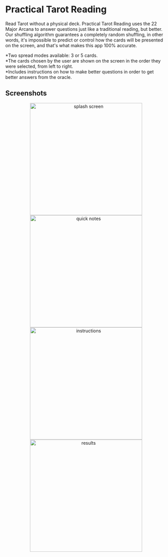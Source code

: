 # Practical Tarot Reading

Read Tarot without a physical deck. Practical Tarot Reading uses the 22 Major Arcana to answer questions just like a traditional reading, but better. Our shuffling algorithm guarantees a completely random shuffling, in other words, it's impossible to predict or control how the cards will be presented on the screen, and that's what makes this app 100% accurate.

*Two spread modes available: 3 or 5 cards.  
*The cards chosen by the user are shown on the screen in the order they were selected, from left to right.  
*Includes instructions on how to make better questions in order to get better answers from the oracle.  

## Screenshots
<p align="center">
<img src="https://raw.githubusercontent.com/pierremacedo/practical-tarot-reading/master/screenshots/splashscreen.png" height="350" title="splash screen">
<img src="https://raw.githubusercontent.com/pierremacedo/practical-tarot-reading/master/screenshots/quicknotes.png" height="350" title="quick notes">
<img src="https://raw.githubusercontent.com/pierremacedo/practical-tarot-reading/master/screenshots/instructions.png" height="350" title="instructions">  
<img src="https://raw.githubusercontent.com/pierremacedo/practical-tarot-reading/master/screenshots/results.png" height="350" title="results">  
</p>

